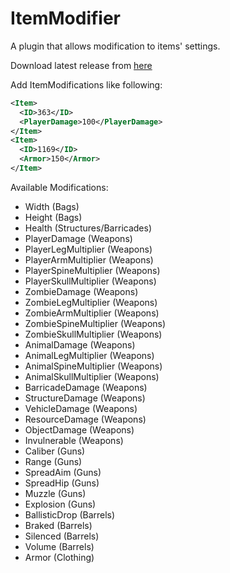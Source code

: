 # ItemModifier
A plugin that allows modification to items' settings.

Download latest release from [here](https://github.com/RestoreMonarchy/ItemModifier/releases)

Add ItemModifications like following:
```xml
<Item>
  <ID>363</ID>
  <PlayerDamage>100</PlayerDamage>  
</Item>
<Item>
  <ID>1169</ID>
  <Armor>150</Armor>  
</Item>
```

Available Modifications:
* Width (Bags)
* Height (Bags)
* Health (Structures/Barricades)
* PlayerDamage (Weapons)
* PlayerLegMultiplier (Weapons)
* PlayerArmMultiplier (Weapons)
* PlayerSpineMultiplier (Weapons)
* PlayerSkullMultiplier (Weapons)
* ZombieDamage (Weapons)
* ZombieLegMultiplier (Weapons)
* ZombieArmMultiplier (Weapons)
* ZombieSpineMultiplier (Weapons)
* ZombieSkullMultiplier (Weapons)
* AnimalDamage (Weapons)
* AnimalLegMultiplier (Weapons)
* AnimalSpineMultiplier (Weapons)
* AnimalSkullMultiplier (Weapons)
* BarricadeDamage (Weapons)
* StructureDamage (Weapons)
* VehicleDamage (Weapons)
* ResourceDamage (Weapons)
* ObjectDamage (Weapons)
* Invulnerable (Weapons)
* Caliber (Guns)
* Range (Guns)
* SpreadAim (Guns)
* SpreadHip (Guns)
* Muzzle (Guns)
* Explosion (Guns)
* BallisticDrop (Barrels)
* Braked (Barrels)
* Silenced (Barrels)
* Volume (Barrels)
* Armor (Clothing)
